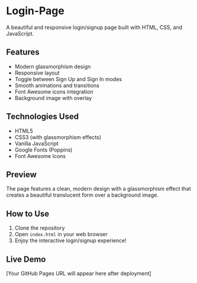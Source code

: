 # Login-Page

A beautiful and responsive login/signup page built with HTML, CSS, and JavaScript.

## Features
- Modern glassmorphism design
- Responsive layout
- Toggle between Sign Up and Sign In modes
- Smooth animations and transitions
- Font Awesome icons integration
- Background image with overlay

## Technologies Used
- HTML5
- CSS3 (with glassmorphism effects)
- Vanilla JavaScript
- Google Fonts (Poppins)
- Font Awesome Icons

## Preview
The page features a clean, modern design with a glassmorphism effect that creates a beautiful translucent form over a background image.

## How to Use
1. Clone the repository
2. Open `index.html` in your web browser
3. Enjoy the interactive login/signup experience!

## Live Demo
[Your GitHub Pages URL will appear here after deployment]
